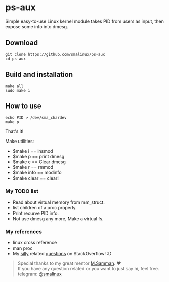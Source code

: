 # ps-aux
Simple easy-to-use Linux kernel module takes PID from users as input, then expose some info into dmesg.

## Download
```
git clone https://github.com/smalinux/ps-aux
cd ps-aux
```

## Build and installation
```
make all
sudo make i
```
## How to use
```
echo PID > /dev/sma_chardev
make p
```

That's it!

Make utilities:
* $make i == insmod
* $make p == print dmesg
* $make c == Clear dmesg
* $make r == rmmod
* $make info == modinfo
* $make clear == clear!

### My TODO list
* Read about virtual memory from mm_struct.
* list children of a proc properly.
* Print recurve PID info.
* Not use dmesg any more, Make a virtual fs.

### My references
* linux cross reference
* man proc
* My [silly](https://stackoverflow.com/q/61211757/5688267) related [questions](https://stackoverflow.com/q/61295277/5688267) on StackOverflow! :D

> Special thanks to my great mentor [M.Samman](https://github.com/sammantic). :heart:  
If you have any question related or you want to just say hi, feel free. telegram: [@smalinux](https://web.telegram.org/@smalinux)
